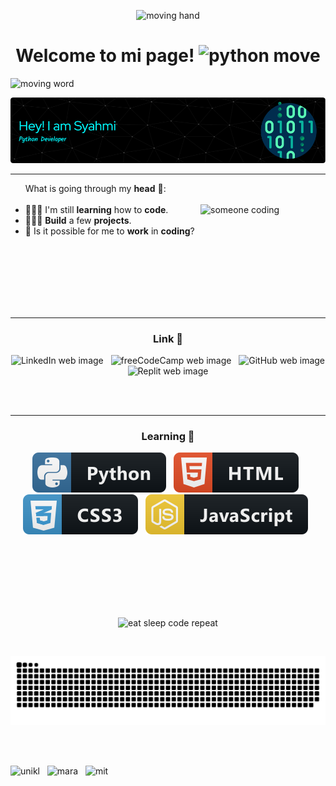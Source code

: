 <p align="center">
  <img width="150" src="https://raw.githubusercontent.com/iampavangandhi/iampavangandhi/master/gifs/Hi.gif" alt="moving hand">
</p>

<h1 align="center">Welcome to mi page! <img width="30" src="https://camo.githubusercontent.com/a3ccfae79c559d3ff0c7ece89882c93bf278d01f0d2a1d908e19497630dca49d/68747470733a2f2f692e67697068792e636f6d2f6d656469612f4c4d7439363338644f38646674416a74636f2f3230302e77656270" alt="python move"></h1>

<p align="none" href="none">
  <img src="https://readme-typing-svg.herokuapp.com/?lines=Hi+there!;I'm+Syahmi;What+about+yours?" alt="moving word">
</p>

![Header](./github-header-image.png)

---

<ul>What is going through my <b>head</b> 🧠:
   <br /><br />
  <a>
  <img align="right" src="https://raw.githubusercontent.com/abhisheknaiidu/abhisheknaiidu/master/code.gif" width=200 alt="someone coding"/>
  </a>
  <li>🕵🏻‍♂️ I'm still <b>learning</b> how to <b>code</b>.</li>
  <li>👨🏻‍💻 <b>Build</b> a few <b>projects</b>.</li>
  <li>👾 Is it possible for me to <b>work</b> in <b>coding</b>?</li>
</ul>

<br /><br /><br /><br /><br /><br />

---

<h3 align="center">Link 🔗</h3>
<p align="center" href="https://www.linkedin.com/in/szx96" href="https://www.freecodecamp.org/SYAHMI-ROSLEE" href="https://github.com/Syahmiz" href="https://replit.com/@zikryx">
  <img src="https://img.shields.io/badge/linkedin-%230077B5.svg?style=for-the-badge&logo=linkedin&logoColor=white" alt="LinkedIn web image"> &nbsp
  <img src="https://img.shields.io/badge/Freecodecamp-%23123.svg?&style=for-the-badge&logo=freecodecamp&logoColor=green" alt="freeCodeCamp web image"> &nbsp
  <img src="https://img.shields.io/badge/github-%23121011.svg?style=for-the-badge&logo=github&logoColor=white" alt="GitHub web image"> &nbsp
  <img src="https://img.shields.io/badge/Replit-DD1200?style=for-the-badge&logo=Replit&logoColor=white" alt="Replit web image"> &nbsp
</p>

<br /><br />

---

<h3 align="center">Learning 📘</h3>
<p align="center" href="none">
  <img src="https://raw.githubusercontent.com/MikeCodesDotNET/ColoredBadges/master/svg/dev/languages/python.svg" alt="Python image"> &nbsp
  <img src="https://github.com/MikeCodesDotNET/ColoredBadges/raw/master/svg/dev/languages/html.svg" alt="html image"> &nbsp
  <img src="https://github.com/MikeCodesDotNET/ColoredBadges/raw/master/svg/dev/languages/css3.svg" alt="css3 image"> &nbsp
  <img src="https://github.com/MikeCodesDotNET/ColoredBadges/raw/master/svg/dev/languages/js.svg" alt="js image"> &nbsp
</p>

<br /><br /><br /><br /><br /><br />

<p align="center">
  <img width="200" src="https://raw.githubusercontent.com/raghavk16/raghavk16/master/giphy.webp" alt="eat sleep code repeat">
</p>

<br />

<p align="center" href="none">
  <img src="https://raw.githubusercontent.com/Platane/snk/output/github-contribution-grid-snake.svg" alt="snake move">
</p>

<br /><br />

<p align="none" href="https://www.unikl.edu.my/" href="https://www.mara.gov.my/en/index/">
  <img width="30" src="https://upload.wikimedia.org/wikipedia/en/thumb/8/8e/UniKL_seal.svg/1200px-UniKL_seal.svg.png" alt="unikl"> &nbsp
  <img width="30" src="https://upload.wikimedia.org/wikipedia/en/c/c6/Majlis_Amanah_Rakyat_logo.png" alt="mara"> &nbsp
  <img src="https://custom-icon-badges.herokuapp.com/github/license/denvercoder1/custom-icon-badges?logo=repo" alt="mit">
</p>
